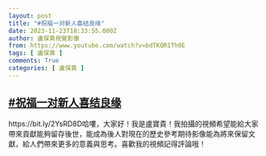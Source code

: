 ```yaml
---
layout: post
title: "#祝福一对新人喜结良缘"
date: 2023-11-23T18:33:55.000Z
author: 盧保貴視覺影像
from: https://www.youtube.com/watch?v=bdTKQR1Th0E
tags: [ 盧保貴 ]
comments: True
categories: [ 盧保貴 ]
---
```

<!--1700764435000-->
[#祝福一对新人喜结良缘](https://www.youtube.com/watch?v=bdTKQR1Th0E)
------

<div>
https://bit.ly/2YsRD8D哈嘍，大家好！我是盧寶貴！我拍攝的視頻希望能給大家帶來貢獻能夠留存後世，能成為後人對現在的歷史參考期待影像能為將來保留文獻，給人們帶來更多的意義與思考。喜歡我的視頻記得評論哦！
</div>
